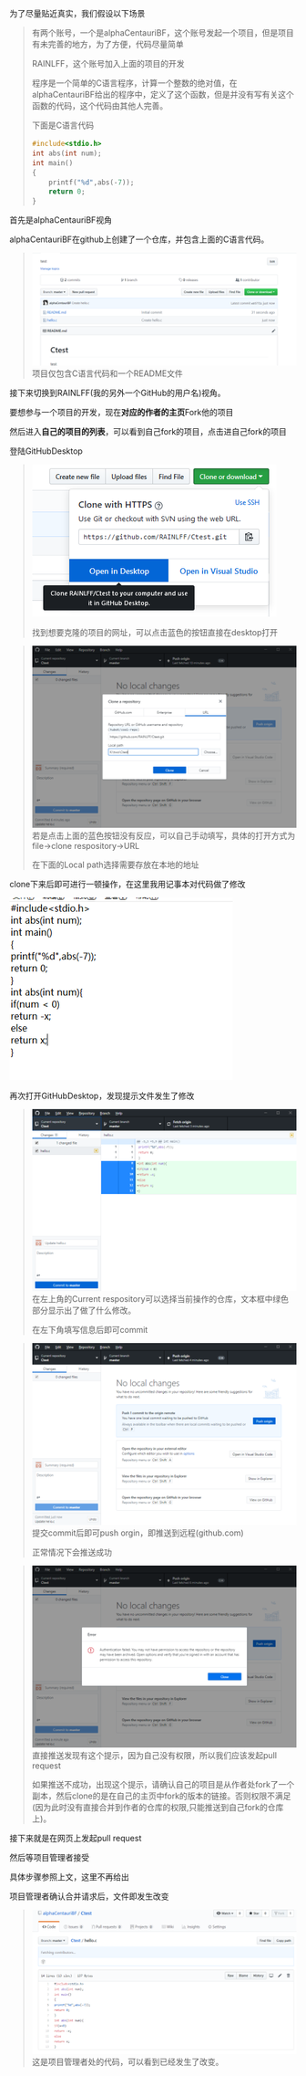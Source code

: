 为了尽量贴近真实，我们假设以下场景

> 有两个账号，一个是alphaCentauriBF，这个账号发起一个项目，但是项目有未完善的地方，为了方便，代码尽量简单
>
> RAINLFF，这个账号加入上面的项目的开发
>
> 程序是一个简单的C语言程序，计算一个整数的绝对值，在alphaCentauriBF给出的程序中，定义了这个函数，但是并没有写有关这个函数的代码，这个代码由其他人完善。
>
> 下面是C语言代码
>
> ```c
> #include<stdio.h>
> int abs(int num);
> int main()
> {
>     printf("%d",abs(-7));
>     return 0;
> }
> ```

首先是alphaCentauriBF视角

alphaCentauriBF在github上创建了一个仓库，并包含上面的C语言代码。

> ![](/assets/import3.png)项目仅包含C语言代码和一个README文件

接下来切换到RAINLFF\(我的另外一个GitHub的用户名\)视角。

要想参与一个项目的开发，现在**对应的作者的主页**Fork他的项目

然后进入**自己的项目的列表**，可以看到自己fork的项目，点击进自己fork的项目

登陆GitHubDesktop

> ![](/assets/import00.png)
>
> 找到想要克隆的项目的网址，可以点击蓝色的按钮直接在desktop打开

> ![](/assets/import0.png)若是点击上面的蓝色按钮没有反应，可以自己手动填写，具体的打开方式为file-&gt;clone respository-&gt;URL
>
> 在下面的Local path选择需要存放在本地的地址

clone下来后即可进行一顿操作，在这里我用记事本对代码做了修改

![](/assets/import7.png)

再次打开GitHubDesktop，发现提示文件发生了修改

> ![](/assets/import9.png)在左上角的Current respository可以选择当前操作的仓库，文本框中绿色部分显示出了做了什么修改。
>
> 在左下角填写信息后即可commit

> ![](/assets/import10.png)提交commit后即可push orgin，即推送到远程\(github.com\)
>
> 正常情况下会推送成功

> ![](/assets/import11.png)直接推送发现有这个提示，因为自己没有权限，所以我们应该发起pull request
>
> 如果推送不成功，出现这个提示，请确认自己的项目是从作者处fork了一个副本，然后clone的是在自己的主页中fork的版本的链接。否则权限不满足\(因为此时没有直接合并到作者的仓库的权限,只能推送到自己fork的仓库上\)。

接下来就是在网页上发起pull request

然后等项目管理者接受

具体步骤参照上文，这里不再给出

项目管理者确认合并请求后，文件即发生改变

> ![](/assets/import02.png)这是项目管理者处的代码，可以看到已经发生了改变。



